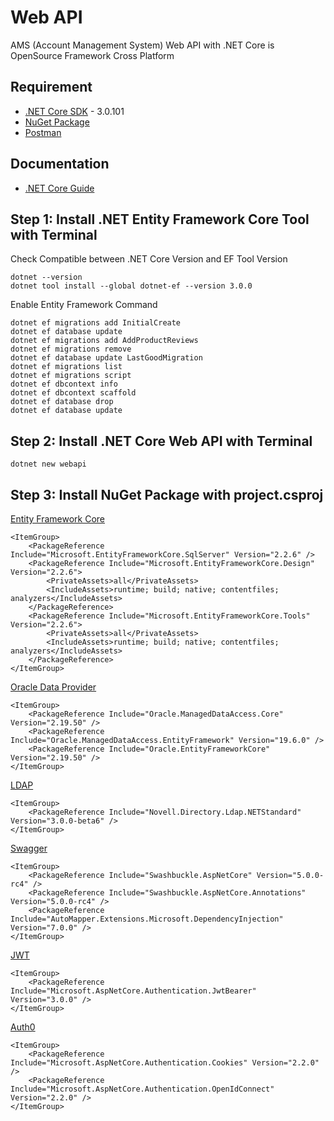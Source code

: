 # Web API
AMS (Account Management System) Web API with .NET Core is OpenSource Framework Cross Platform

## Requirement
* [.NET Core SDK](https://dotnet.microsoft.com/download/dotnet-core) - 3.0.101
* [NuGet Package](https://www.nuget.org/packages/Microsoft.EntityFrameworkCore.SqlServer/)
* [Postman](https://www.getpostman.com/)

## Documentation
* [.NET Core Guide](https://docs.microsoft.com/en-us/dotnet/core/)

## Step 1: Install .NET Entity Framework Core Tool with Terminal
Check Compatible between .NET Core Version and EF Tool Version
```
dotnet --version
dotnet tool install --global dotnet-ef --version 3.0.0
```
Enable Entity Framework Command
```
dotnet ef migrations add InitialCreate
dotnet ef database update
dotnet ef migrations add AddProductReviews
dotnet ef migrations remove
dotnet ef database update LastGoodMigration
dotnet ef migrations list
dotnet ef migrations script
dotnet ef dbcontext info
dotnet ef dbcontext scaffold
dotnet ef database drop
dotnet ef database update
```

## Step 2: Install .NET Core Web API with Terminal
```
dotnet new webapi
```

## Step 3: Install NuGet Package with project.csproj
[Entity Framework Core](https://docs.microsoft.com/th-th/ef/core/)
```
<ItemGroup>
    <PackageReference Include="Microsoft.EntityFrameworkCore.SqlServer" Version="2.2.6" />
    <PackageReference Include="Microsoft.EntityFrameworkCore.Design" Version="2.2.6">
        <PrivateAssets>all</PrivateAssets>
        <IncludeAssets>runtime; build; native; contentfiles; analyzers</IncludeAssets>
    </PackageReference>
    <PackageReference Include="Microsoft.EntityFrameworkCore.Tools" Version="2.2.6">
        <PrivateAssets>all</PrivateAssets>
        <IncludeAssets>runtime; build; native; contentfiles; analyzers</IncludeAssets>
    </PackageReference>
</ItemGroup>
```

[Oracle Data Provider](https://www.oracle.com/webfolder/technetwork/tutorials/obe/db/dotnet/ODPNET_Core_get_started/index.html)
```
<ItemGroup>
    <PackageReference Include="Oracle.ManagedDataAccess.Core" Version="2.19.50" />
    <PackageReference Include="Oracle.ManagedDataAccess.EntityFramework" Version="19.6.0" />
    <PackageReference Include="Oracle.EntityFrameworkCore" Version="2.19.50" />
</ItemGroup>
```

[LDAP](https://github.com/dsbenghe/Novell.Directory.Ldap.NETStandard)
```
<ItemGroup>
    <PackageReference Include="Novell.Directory.Ldap.NETStandard" Version="3.0.0-beta6" />
</ItemGroup>
```

[Swagger](https://docs.microsoft.com/th-th/ASPNET/Core/tutorials/getting-started-with-swashbuckle?view=aspnetcore-3.0&tabs=visual-studio)
```
<ItemGroup>
    <PackageReference Include="Swashbuckle.AspNetCore" Version="5.0.0-rc4" />
    <PackageReference Include="Swashbuckle.AspNetCore.Annotations" Version="5.0.0-rc4" />
    <PackageReference Include="AutoMapper.Extensions.Microsoft.DependencyInjection" Version="7.0.0" />
</ItemGroup>
```

[JWT](https://github.com/jwt-dotnet/jwt#JwtNet-ASPNET-Core)
```
<ItemGroup>
    <PackageReference Include="Microsoft.AspNetCore.Authentication.JwtBearer" Version="3.0.0" />
</ItemGroup>
```

[Auth0](https://auth0.com/authenticate/aspnet-core/active-directory/)
```
<ItemGroup>
    <PackageReference Include="Microsoft.AspNetCore.Authentication.Cookies" Version="2.2.0" />
    <PackageReference Include="Microsoft.AspNetCore.Authentication.OpenIdConnect" Version="2.2.0" />
</ItemGroup>
```